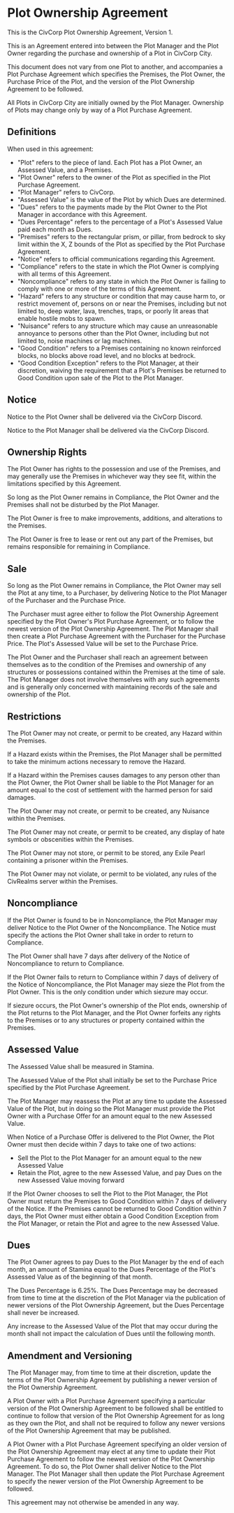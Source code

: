 # Plot Ownership Agreement

This is the CivCorp Plot Ownership Agreement, Version 1.

This is an Agreement entered into between the Plot Manager and the Plot Owner regarding the purchase and ownership of a Plot in CivCorp City.

This document does not vary from one Plot to another, and accompanies a Plot Purchase Agreement which specifies the Premises, the Plot Owner, the Purchase Price of the Plot, and the version of the Plot Ownership Agreement to be followed.

All Plots in CivCorp City are initially owned by the Plot Manager. Ownership of Plots may change only by way of a Plot Purchase Agreement.

## Definitions

When used in this agreement:
- "Plot" refers to the piece of land. Each Plot has a Plot Owner, an Assessed Value, and a Premises.
- "Plot Owner" refers to the owner of the Plot as specified in the Plot Purchase Agreement.
- "Plot Manager" refers to CivCorp.
- "Assessed Value" is the value of the Plot by which Dues are determined.
- "Dues" refers to the payments made by the Plot Owner to the Plot Manager in accordance with this Agreement.
- "Dues Percentage" refers to the percentage of a Plot's Assessed Value paid each month as Dues.
- "Premises" refers to the rectangular prism, or pillar, from bedrock to sky limit within the X, Z bounds of the Plot as specified by the Plot Purchase Agreement.
- "Notice" refers to official communications regarding this Agreement.
- "Compliance" refers to the state in which the Plot Owner is complying with all terms of this Agreement.
- "Noncompliance" refers to any state in which the Plot Owner is failing to comply with one or more of the terms of this Agreement.
- "Hazard" refers to any structure or condition that may cause harm to, or restrict movement of, persons on or near the Premises, including but not limited to, deep water, lava, trenches, traps, or poorly lit areas that enable hostile mobs to spawn.
- "Nuisance" refers to any structure which may cause an unreasonable annoyance to persons other than the Plot Owner, including but not limited to, noise machines or lag machines.
- "Good Condition" refers to a Premises containing no known reinforced blocks, no blocks above road level, and no blocks at bedrock.
- "Good Condition Exception" refers to the Plot Manager, at their discretion, waiving the requirement that a Plot's Premises be returned to Good Condition upon sale of the Plot to the Plot Manager.

## Notice
Notice to the Plot Owner shall be delivered via the CivCorp Discord.

Notice to the Plot Manager shall be delivered via the CivCorp Discord.

## Ownership Rights

The Plot Owner has rights to the possession and use of the Premises, and may generally use the Premises in whichever way they see fit, within the limitations specified by this Agreement.

So long as the Plot Owner remains in Compliance, the Plot Owner and the Premises shall not be disturbed by the Plot Manager.

The Plot Owner is free to make improvements, additions, and alterations to the Premises.

The Plot Owner is free to lease or rent out any part of the Premises, but remains responsible for remaining in Compliance.

## Sale

So long as the Plot Owner remains in Compliance, the Plot Owner may sell the Plot at any time, to a Purchaser, by delivering Notice to the Plot Manager of the Purchaser and the Purchase Price.

The Purchaser must agree either to follow the Plot Ownership Agreement specified by the Plot Owner's Plot Purchase Agreement, or to follow the newest version of the Plot Ownership Agreement. The Plot Manager shall then create a Plot Purchase Agreement with the Purchaser for the Purchase Price. The Plot's Assessed Value will be set to the Purchase Price.

The Plot Owner and the Purchaser shall reach an agreement between themselves as to the condition of the Premises and ownership of any structures or possessions contained within the Premises at the time of sale. The Plot Manager does not involve themselves with any such agreements and is generally only concerned with maintaining records of the sale and ownership of the Plot.

## Restrictions

The Plot Owner may not create, or permit to be created, any Hazard within the Premises.

If a Hazard exists within the Premises, the Plot Manager shall be permitted to take the minimum actions necessary to remove the Hazard.

If a Hazard within the Premises causes damages to any person other than the Plot Owner, the Plot Owner shall be liable to the Plot Manager for an amount equal to the cost of settlement with the harmed person for said damages.

The Plot Owner may not create, or permit to be created, any Nuisance within the Premises.

The Plot Owner may not create, or permit to be created, any display of hate symbols or obscenities within the Premises.

The Plot Owner may not store, or permit to be stored, any Exile Pearl containing a prisoner within the Premises.

The Plot Owner may not violate, or permit to be violated, any rules of the CivRealms server within the Premises.

## Noncompliance

If the Plot Owner is found to be in Noncompliance, the Plot Manager may deliver Notice to the Plot Owner of the Noncompliance. The Notice must specify the actions the Plot Owner shall take in order to return to Compliance.

The Plot Owner shall have 7 days after delivery of the Notice of Noncompliance to return to Compliance.

If the Plot Owner fails to return to Compliance within 7 days of delivery of the Notice of Noncompliance, the Plot Manager may sieze the Plot from the Plot Owner. This is the only condition under which siezure may occur.

If siezure occurs, the Plot Owner's ownership of the Plot ends, ownership of the Plot returns to the Plot Manager, and the Plot Owner forfeits any rights to the Premises or to any structures or property contained within the Premises.

## Assessed Value

The Assessed Value shall be measured in Stamina.

The Assessed Value of the Plot shall initially be set to the Purchase Price specified by the Plot Purchase Agreement.

The Plot Manager may reassess the Plot at any time to update the Assessed Value of the Plot, but in doing so the Plot Manager must provide the Plot Owner with a Purchase Offer for an amount equal to the new Assessed Value.

When Notice of a Purchase Offer is delivered to the Plot Owner, the Plot Owner must then decide within 7 days to take one of two actions:
- Sell the Plot to the Plot Manager for an amount equal to the new Assessed Value
- Retain the Plot, agree to the new Assessed Value, and pay Dues on the new Assessed Value moving forward

If the Plot Owner chooses to sell the Plot to the Plot Manager, the Plot Owner must return the Premises to Good Condition within 7 days of delivery of the Notice. If the Premises cannot be returned to Good Condition within 7 days, the Plot Owner must either obtain a Good Condition Exception from the Plot Manager, or retain the Plot and agree to the new Assessed Value.

## Dues

The Plot Owner agrees to pay Dues to the Plot Manager by the end of each month, an amount of Stamina equal to the Dues Percentage of the Plot's Assessed Value as of the beginning of that month.

The Dues Percentage is 6.25%. The Dues Percentage may be decreased from time to time at the discretion of the Plot Manager via the publication of newer versions of the Plot Ownership Agreement, but the Dues Percentage shall never be increased.

Any increase to the Assessed Value of the Plot that may occur during the month shall not impact the calculation of Dues until the following month.

## Amendment and Versioning

The Plot Manager may, from time to time at their discretion, update the terms of the Plot Ownership Agreement by publishing a newer version of the Plot Ownership Agreement.

A Plot Owner with a Plot Purchase Agreement specifying a particular version of the Plot Ownership Agreement to be followed shall be entitled to continue to follow that version of the Plot Ownership Agreement for as long as they own the Plot, and shall not be required to follow any newer versions of the Plot Ownership Agreement that may be published.

A Plot Owner with a Plot Purchase Agreement specifying an older version of the Plot Ownership Agreement may elect at any time to update their Plot Purchase Agreement to follow the newest version of the Plot Ownership Agreement. To do so, the Plot Owner shall deliver Notice to the Plot Manager. The Plot Manager shall then update the Plot Purchase Agreement to specify the newer version of the Plot Ownership Agreement to be followed.

This agreement may not otherwise be amended in any way.
